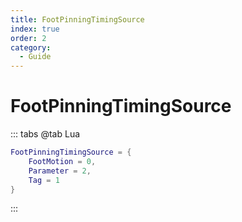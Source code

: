 ```yaml
---
title: FootPinningTimingSource
index: true
order: 2
category:
  - Guide
---
```


# FootPinningTimingSource
::: tabs
@tab Lua
```lua
FootPinningTimingSource = {
    FootMotion = 0,
    Parameter = 2,
    Tag = 1
}
```
:::
